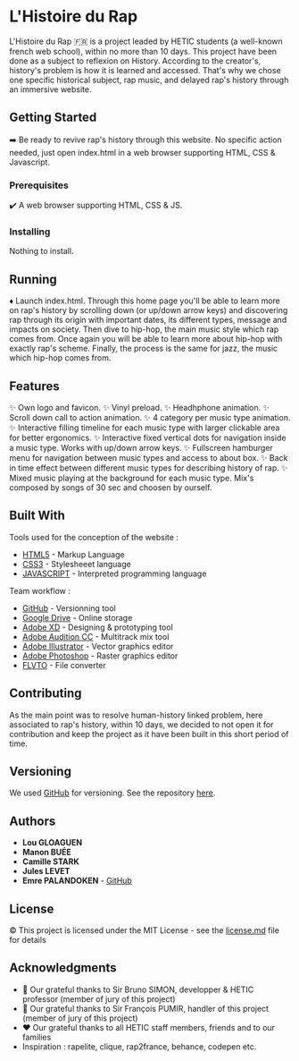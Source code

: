 # L'Histoire du Rap

L'Histoire du Rap :fr: is a project leaded by HETIC students (a well-known french web school), within no more than 10 days. This project have been done as a subject to reflexion on History. According to the creator's, history's problem is how it is learned and accessed. That's why we chose one specific historical subject, rap music, and delayed rap's history through an immersive website.

## Getting Started

:arrow_right: Be ready to revive rap's history through this website. No specific action needed, just open index.html in a web browser supporting HTML, CSS & Javascript.

### Prerequisites

:heavy_check_mark: A web browser supporting HTML, CSS & JS.

### Installing

Nothing to install.

## Running

:diamonds: Launch index.html. Through this home page you'll be able to learn more on rap's history by scrolling down (or up/down arrow keys) and discovering rap through its origin with important dates, its different types, message and impacts on society. Then dive to hip-hop, the main music style which rap comes from. Once again you will be able to learn more about hip-hop with exactly rap's scheme. Finally, the process is the same for jazz, the music which hip-hop comes from.

## Features

:sparkles: Own logo and favicon.
:sparkles: Vinyl preload.
:sparkles: Headhphone animation.
:sparkles: Scroll down call to action animation.
:sparkles: 4 category per music type animation.
:sparkles: Interactive filling timeline for each music type with larger clickable area for better ergonomics.
:sparkles: Interactive fixed vertical dots for navigation inside a music type. Works with up/down arrow keys.
:sparkles: Fullscreen hamburger menu for navigation between music types and access to about box.
:sparkles: Back in time effect between different music types for describing history of rap.
:sparkles: Mixed music playing at the background for each music type. Mix's composed by songs of 30 sec and choosen by ourself.

## Built With

Tools used for the conception of the website :
* [HTML5](https://www.w3.org/html/) - Markup Language
* [CSS3](https://www.w3.org/Style/CSS/Overview.en.html) - Stylesheeet language
* [JAVASCRIPT](https://www.javascript.com/) - Interpreted programming language

Team workflow :
* [GitHub](https://github.com/) - Versionning tool
* [Google Drive](https://www.google.com/drive/) - Online storage
* [Adobe XD](https://www.adobe.com/fr/products/xd.html) - Designing & prototyping tool
* [Adobe Audition CC](https://www.adobe.com/fr/products/audition.html) - Multitrack mix tool
* [Adobe Illustrator](https://www.adobe.com/fr/products/illustrator.html) - Vector graphics editor
* [Adobe Photoshop](https://www.adobe.com/fr/products/photoshop.html) - Raster graphics editor
* [FLVTO](https://www.flvto.biz/fr/) - File converter

## Contributing

As the main point was to resolve human-history linked problem, here associated to rap's history, within 10 days, we decided to not open it for contribution and keep the project as it have been built in this short period of time.

## Versioning

We used [GitHub](http://github.com/) for versioning. See the repository [here](https://github.com/palemre/rap-project-h2-t1). 

## Authors

* **Lou GLOAGUEN**
* **Manon BUÉE**
* **Camille STARK**
* **Jules LEVET**
* **Emre PALANDOKEN** - [GitHub](https://github.com/palemre/)


## License

:copyright: This project is licensed under the MIT License - see the [license.md](license.md) file for details

## Acknowledgments

* :bust_in_silhouette: Our grateful thanks to Sir Bruno SIMON, developper & HETIC professor (member of jury of this project) 
* :bust_in_silhouette: Our grateful thanks to Sir François PUMIR, handler of this project (member of jury of this project) 
* :heart: Our grateful thanks to all HETIC staff members, friends and to our families 
* Inspiration : rapelite, clique, rap2france, behance, codepen etc.
